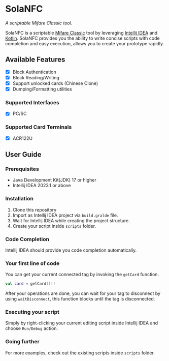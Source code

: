 # SolaNFC

_A scriptable Mifare Classic tool._

SolaNFC is a scriptable
[Mifare Classic](https://en.wikipedia.org/wiki/MIFARE#MIFARE_Classic_family)
tool by leveraging
[Intellij IDEA](https://jetbrains.com/idea)
and
[Kotlin](https://kotlinlang.org/).
SolaNFC provides you the ability to write concise scripts with code completion and easy execution, allows you to create
your prototype rapidly.

## Available Features

- [x] Block Authentication
- [x] Block Reading/Writing
- [x] Support unlocked cards (Chinese Clone)
- [x] Dumping/Formatting utilities

### Supported Interfaces

- [x] PC/SC

### Supported Card Terminals

- [x] ACR122U

## User Guide

### Prerequisites

- Java Development Kit(JDK) 17 or higher
- Intellij IDEA 2023.1 or above

### Installation

1. Clone this repository
2. Import as Intellij IDEA project via `build.gralde` file.
3. Wait for Intellij IDEA while creating the project structure.
4. Create your script inside `scripts` folder.

### Code Completion

Intellij IDEA should provide you code completion automatically.

### Your first line of code

You can get your current connected tag by invoking the `getCard` function.

```kotlin
val card = getCard()!!
``` 

After your operations are done, you can wait for your tag to disconnect by using `waitDisconnect`, this function blocks
until the tag is disconnected.

### Executing your script

Simply by right-clicking your current editing script inside Intellij IDEA and choose `Run/Debug` action.

### Going further

For more examples, check out the existing scripts inside `scripts` folder.
